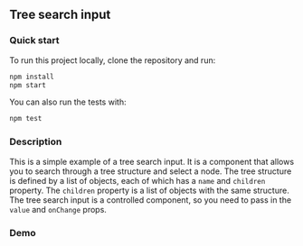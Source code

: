 ## Tree search input

### Quick start

To run this project locally, clone the repository and run:

```bash
npm install
npm start
```

You can also run the tests with:

```bash
npm test
```


### Description

This is a simple example of a tree search input. It is a component that allows you to search through a tree structure and select a node. The tree structure is defined by a list of objects, each of which has a `name` and `children` property. The `children` property is a list of objects with the same structure. The tree search input is a controlled component, so you need to pass in the `value` and `onChange` props.

### Demo

